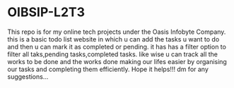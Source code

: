 # OIBSIP-L2T3
This repo is for my online tech projects under the Oasis Infobyte Company.
this is a basic todo list website in which u can add the tasks u want to do and then u can mark it as 
completed or pending.
it has has a filter option to filter all taks,pending tasks,completed tasks.
like wise u can track all the works to be done and the works done making our lifes easier by organising our tasks and 
completing them efficiently.
Hope it helps!!!
dm for any suggestions...
